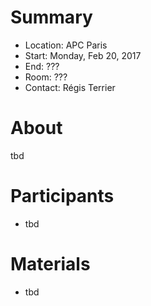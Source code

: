 # Summary

* Location: APC Paris
* Start: Monday, Feb 20, 2017
* End: ???
* Room: ???
* Contact: Régis Terrier

# About

tbd

# Participants

* tbd

# Materials

* tbd
